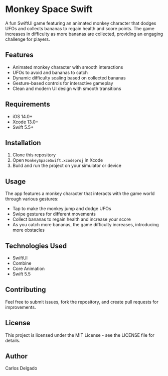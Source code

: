# Monkey Space Swift

A fun SwiftUI game featuring an animated monkey character that dodges UFOs and collects bananas to regain health and score points. The game increases in difficulty as more bananas are collected, providing an engaging challenge for players.

## Features

- Animated monkey character with smooth interactions
- UFOs to avoid and bananas to catch
- Dynamic difficulty scaling based on collected bananas
- Gesture-based controls for interactive gameplay
- Clean and modern UI design with smooth transitions

## Requirements

- iOS 14.0+
- Xcode 13.0+
- Swift 5.5+

## Installation

1. Clone this repository
2. Open `MonkeySpaceSwift.xcodeproj` in Xcode
3. Build and run the project on your simulator or device

## Usage

The app features a monkey character that interacts with the game world through various gestures:

- Tap to make the monkey jump and dodge UFOs
- Swipe gestures for different movements
- Collect bananas to regain health and increase your score
- As you catch more bananas, the game difficulty increases, introducing more obstacles

## Technologies Used

- SwiftUI
- Combine
- Core Animation
- Swift 5.5

## Contributing

Feel free to submit issues, fork the repository, and create pull requests for improvements.

## License

This project is licensed under the MIT License - see the LICENSE file for details.

## Author

Carlos Delgado
